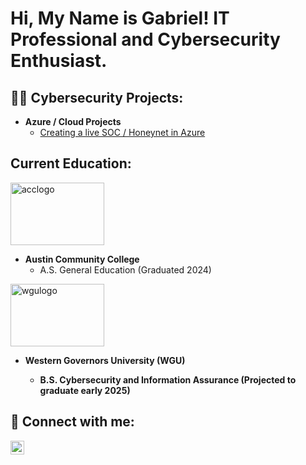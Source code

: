 <h1>Hi, My Name is Gabriel! IT Professional and Cybersecurity Enthusiast.</h1>

<h2>👨‍💻 Cybersecurity Projects:</h2>

- <b>Azure / Cloud Projects</b>
  - [Creating a live SOC / Honeynet in Azure](https://github.com/GGonzalez1993/AzureLab-SOC)


<h2>Current Education:</h2>

<img src="https://github.com/user-attachments/assets/8846f936-2d22-407d-85c3-197f3355e08e" alt="acclogo" width="150" height="100">

- <b>Austin Community College</b>
  - A.S. General Education (Graduated 2024)

<img src="https://github.com/user-attachments/assets/76584cda-ab69-4902-af3a-44371a4fb103" alt="wgulogo" width="150" height="100">

- <b>Western Governors University (WGU)<b>
  - B.S. Cybersecurity and Information Assurance (Projected to graduate early 2025)


<h2> 🤳 Connect with me:</h2>

[<img align="left" alt="GabrielGonzalez | LinkedIn" width="22px" src="https://cdn.jsdelivr.net/npm/simple-icons@v3/icons/linkedin.svg" />][linkedin]

[linkedin]: https://www.linkedin.com/in/gabriel-giovanni-gonzalez/

<!--
**GGonzalez1993/GGonzalez1993** is a ✨ _special_ ✨ repository because its `README.md` (this file) appears on your GitHub profile.

Here are some ideas to get you started:

- 🔭 I’m currently working on ...
- 🌱 I’m currently learning ...
- 👯 I’m looking to collaborate on ...
- 🤔 I’m looking for help with ...
- 💬 Ask me about ...
- 📫 How to reach me: ...
- 😄 Pronouns: ...
- ⚡ Fun fact: ...
-->
